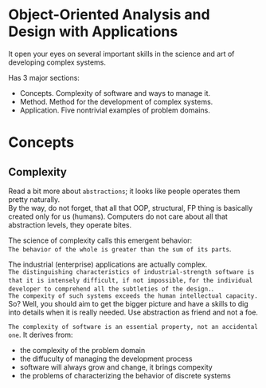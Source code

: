 # Object-Oriented Analysis and Design with Applications
It open your eyes on several important skills in the science and art of developing complex systems.  

Has 3 major sections:
- Concepts. Complexity of software and ways to manage it.
- Method. Method for the development of complex systems.
- Application. Five nontrivial examples of problem domains.

# Concepts
## Complexity
Read a bit more about ```abstractions```; it looks like people operates them pretty naturally.  
By the way, do not forget, that all that OOP, structural, FP thing is basically created only for us (humans). Computers
do not care about all that abstraction levels, they operate bites.  

The science of complexity calls this emergent behavior:  
```The behavior of the whole is greater than the sum of its parts```.


The industrial (enterprise) applications are actually complex.  
```The distinguishing characteristics of industrial-strength software is that it is intensely difficult, if not impossible,```
```for the individual developer to comprehend all the subtleties of the design.```.  
```The compexity of such systems exceeds the human intellectual capacity.```  
So? Well, you should aim to get the bigger picture
and have a skills to dig into details when it is really needed. Use abstraction as friend and not a foe.  


```The complexity of software is an essential property, not an accidental one```. It derives from:
- the complexity of the problem domain
- the diffuculty of managing the development process
- software will always grow and change, it brings compexity
- the problems of characterizing the behavior of discrete systems

